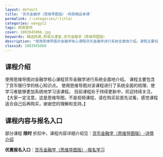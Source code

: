 ```yaml
---
layout: default
title: '货币金融学（思维导图版）-网易精品单课'
permalink: /:categories/:title/
categories: wangyi2
tags: 网易提供
cover: 1003945066.jpg
keywords: 精选网课,网易云课堂,货币金融学（思维导图版）
description: "使用思维导图对金融学核心课程货币金融学进行系统全面地介绍。课程主要包含了货币银行学的核心知识点。使用思维导图对该课程进行了系统全面的梳理、使学习者能够更加系统地学习该课程。目前课程处于持续更"
classid: 1003945066
---
```


## 课程介绍

使用思维导图对金融学核心课程货币金融学进行系统全面地介绍。
课程主要包含了货币银行学的核心知识点。
使用思维导图对该课程进行了系统全面的梳理、使学习者能够更加系统地学习该课程。
目前课程处于持续更新中，欢迎持续关注。
【大家一定注意，这是思维导图，不是视频课程，请在购买前首先试看，感觉课程适合自己后再购买，谢谢您的理解和支持。】

## 课程内容与报名入口

部分课程 **限时** 折扣中，课程内容详细介绍见：[货币金融学（思维导图版）-详情介绍](https://study.163.com/course/introduction/1003945066.htm?share=1&shareId=1025206652&utm_campaign=share&utm_medium=iphoneShare&utm_source=&utm_u=1025206652)

**优惠报名入口**：[货币金融学（思维导图版）-报名学习](https://study.163.com/course/introduction/1003945066.htm?share=1&shareId=1025206652&utm_campaign=share&utm_medium=iphoneShare&utm_source=&utm_u=1025206652)

